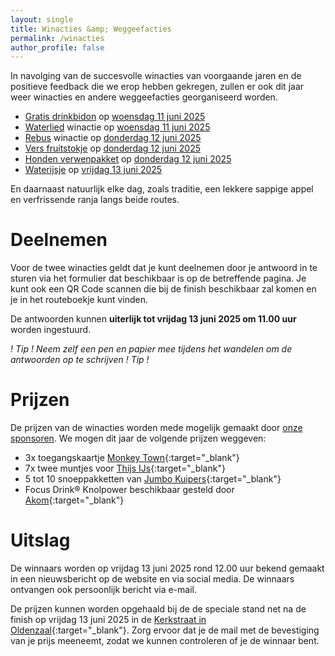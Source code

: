 ```yaml
---
layout: single
title: Winacties &amp; Weggeefacties
permalink: /winacties
author_profile: false
---
```


In navolging van de succesvolle winacties van voorgaande jaren en de positieve feedback die we erop hebben gekregen, zullen er ook dit jaar weer winacties en andere weggeefacties georganiseerd worden.  

- [Gratis drinkbidon](/winacties/drinkbidon) op [woensdag 11 juni 2025](/routes/dinsdag)
- [Waterlied](/winacties/waterlied) winactie op [woensdag 11 juni 2025](/routes/woensdag)
- [Rebus](/winacties/rebus) winactie op [donderdag 12 juni 2025](/routes/donderdag)
- [Vers fruitstokje](/winacties/versfruit) op [donderdag 12 juni 2025](/routes/donderdag)
- [Honden verwenpakket](/winacties/hondenpakket) op [donderdag 12 juni 2025](/routes/donderdag)
- [Waterijsje](/winacties/waterijsje) op [vrijdag 13 juni 2025](/routes/vrijdag)

En daarnaast natuurlijk elke dag, zoals traditie, een lekkere sappige appel en verfrissende ranja langs beide routes.  

# Deelnemen

Voor de twee winacties geldt dat je kunt deelnemen door je antwoord in te sturen via het formulier dat beschikbaar is op de betreffende pagina. Je kunt ook een QR Code scannen die bij de finish beschikbaar zal komen en je in het routeboekje kunt vinden.  

De antwoorden kunnen **uiterlijk tot vrijdag 13 juni 2025 om 11.00 uur** worden ingestuurd.  

_! Tip ! Neem zelf een pen en papier mee tijdens het wandelen om de antwoorden op te schrijven ! Tip !_  

# Prijzen

De prijzen van de winacties worden mede mogelijk gemaakt door [onze sponsoren](/sponsoren). We mogen dit jaar de volgende prijzen weggeven:

- 3x toegangskaartje [Monkey Town](https://monkeytown.eu/){:target="_blank"}
- 7x twee muntjes voor [Thijs IJs](https://thijs-oldenzaal.nl/){:target="_blank"}
- 5 tot 10 snoeppakketten van [Jumbo Kuipers](https://www.jumbo.com/winkel/oldenzaal/jumbo-oldenzaal-kuipers){:target="_blank"}
- Focus Drink® Knolpower beschikbaar gesteld door [Akom](https://www.akomoldenzaal.nl/){:target="_blank"}

# Uitslag

De winnaars worden op vrijdag 13 juni 2025 rond 12.00 uur bekend gemaakt in een nieuwsbericht op de website en via social media. De winnaars ontvangen ook persoonlijk bericht via e-mail.  

De prijzen kunnen worden opgehaald bij de de speciale stand net na de finish op vrijdag 13 juni 2025 in de [Kerkstraat in Oldenzaal](https://maps.app.goo.gl/mGp3rzqcLYbqJ1zPA){:target="_blank"}. Zorg ervoor dat je de mail met de bevestiging van je prijs meeneemt, zodat we kunnen controleren of je de winnaar bent.  